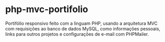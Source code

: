 # php-mvc-portifolio
Portifólio responsivo feito com a linguam PHP, usando a arquitetura MVC com requisições ao banco de dados MySQL, como informações pessoais, links para outros projetos e configurações de e-mail com PHPMailer.
